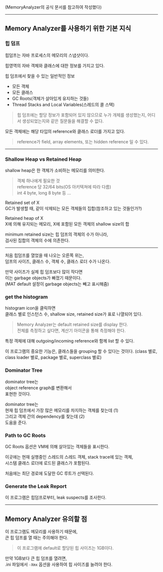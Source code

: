 (MemoryAnalyzer의 공식 문서를 참고하여 작성했다)

---

## Memory Analyzer를 사용하기 위한 기본 지식

### 힙 덤프

힙덤프는 자바 프로세스의 메모리의 스냅샷이다.

힙영역의 자바 객체와 클래스에 대한 정보를 가지고 있다.

힙 덤프에서 찾을 수 있는 일반적인 정보
- 모든 객체
- 모든 클래스
- GC Roots(객체가 살아있게 유지하는 것들)
- Thread Stacks and Local Variables(스레드의 콜 스택)

> 힙 덤프에는 할당 정보가 포함되어 있지 않으므로 누가 개체를 생성했는지, 어디서 생성되었는지와 같은 질문들을 해결할 수 없다.

모든 객체에는 해당 타입의 reference와 클래스 로더를 가지고 있다.

> reference가 field, array elements, 또는 hidden reference 일 수 있다.

---

### Shallow Heap vs Retained Heap

shallow heap은 한 객체가 소비하는 메모리를 의미한다.

> 객체 하나에게 필요한 것  
> reference 당 32/64 bits(OS 아키텍쳐에 따라 다름)  
> int 4 byte, long 8 byte 등 ...

Retained set of X  
GC가 발생할 때, 같이 삭제되는 모든 객체들의 집합(참조하고 있는 것들인가?)

Retained heap of X  
X에 의해 유지되는 메모리, X에 포함된 모든 객체의 shallow size의 합

minimum retained size는 힙 덤프의 객체의 수가 아니라,  
검사된 집합의 객체의 수에 의존한다.

---

처음 힙덤프를 열었을 때 나오는 오른쪽 위는,  
덤프의 사이즈, 클래스 수, 객체 수, 클래스 로더 수가 나온다.

만약 사이즈가 실제 힙 덤프보다 많이 작다면  
이는 garbage objects가 빠졌기 때문이다.  
(MAT default 설정이 garbage objects는 빼고 표시해줌)

### get the histogram

histogram icon을 클릭하면  
클래스 별로 인스턴스 수, shallow size, retained size가 표로 나열되어 있다.

> Memory Analyzer는 default retained size를 display 한다.  
> 전체를 측정하고 싶다면, 계산기 아이콘을 통해 측정해야 한다.

특정 객체에 대해 outgoing/incoming reference와 함께 list 할 수 있다.

이 프로그램의 중요한 기능은, 클래스들을 grouping 할 수 있다는 것이다.
(class 별로, class loader 별로, package 별로, superclass 별로)

### Dominator Tree

dominator tree는  
object reference graph를 변환해서  
표현한 것이다.

dominator tree는  
현재 힙 덤프에서 가장 많은 메모리를 차지하는 객체를 찾는데 (1)  
그리고 객체 간의 dependency를 찾는데 (2)  
도움을 준다.

### Path to GC Roots

GC Roots 옵션은 VM에 의해 살아있는 객체들을 표시한다.

이곳에는 현재 실행중인 스레드의 스레드 객체, stack trace에 있는 객체,  
시스템 클래스 로더에 로드된 클래스가 포함된다.

처음에는 최단 경로에 도달한 GC 루트가 선택된다.

### Generate the Leak Report

이 프로그램은 힙덤프로부터, leak suspects를 조사한다.

---

## Memory Analyzer 유의할 점

이 프로그램도 메모리를 사용하기 때문에,  
큰 힙 덤프를 열 때는 주의해야 한다.

> 이 프로그램에 default로 할당된 힙 사이즈는 1GB이다.

만약 1GB보다 큰 힙 덤프를 열려면,  
.ini 파일에서 `-Xmx` 옵션을 사용하여 힙 사이즈를 늘려야 한다.